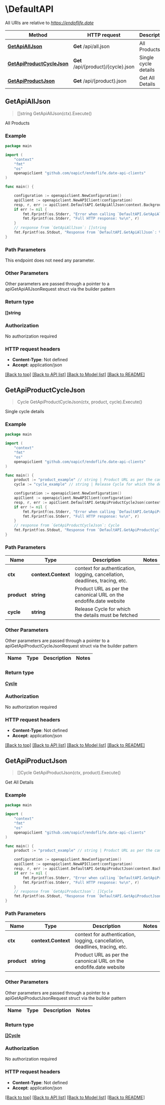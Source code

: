 # \DefaultAPI

All URIs are relative to *https://endoflife.date*

Method | HTTP request | Description
------------- | ------------- | -------------
[**GetApiAllJson**](DefaultAPI.md#GetApiAllJson) | **Get** /api/all.json | All Products
[**GetApiProductCycleJson**](DefaultAPI.md#GetApiProductCycleJson) | **Get** /api/{product}/{cycle}.json | Single cycle details
[**GetApiProductJson**](DefaultAPI.md#GetApiProductJson) | **Get** /api/{product}.json | Get All Details



## GetApiAllJson

> []string GetApiAllJson(ctx).Execute()

All Products



### Example

```go
package main

import (
	"context"
	"fmt"
	"os"
	openapiclient "github.com/oapicf/endoflife.date-api-clients"
)

func main() {

	configuration := openapiclient.NewConfiguration()
	apiClient := openapiclient.NewAPIClient(configuration)
	resp, r, err := apiClient.DefaultAPI.GetApiAllJson(context.Background()).Execute()
	if err != nil {
		fmt.Fprintf(os.Stderr, "Error when calling `DefaultAPI.GetApiAllJson``: %v\n", err)
		fmt.Fprintf(os.Stderr, "Full HTTP response: %v\n", r)
	}
	// response from `GetApiAllJson`: []string
	fmt.Fprintf(os.Stdout, "Response from `DefaultAPI.GetApiAllJson`: %v\n", resp)
}
```

### Path Parameters

This endpoint does not need any parameter.

### Other Parameters

Other parameters are passed through a pointer to a apiGetApiAllJsonRequest struct via the builder pattern


### Return type

**[]string**

### Authorization

No authorization required

### HTTP request headers

- **Content-Type**: Not defined
- **Accept**: application/json

[[Back to top]](#) [[Back to API list]](../README.md#documentation-for-api-endpoints)
[[Back to Model list]](../README.md#documentation-for-models)
[[Back to README]](../README.md)


## GetApiProductCycleJson

> Cycle GetApiProductCycleJson(ctx, product, cycle).Execute()

Single cycle details



### Example

```go
package main

import (
	"context"
	"fmt"
	"os"
	openapiclient "github.com/oapicf/endoflife.date-api-clients"
)

func main() {
	product := "product_example" // string | Product URL as per the canonical URL on the endofife.date website
	cycle := "cycle_example" // string | Release Cycle for which the details must be fetched

	configuration := openapiclient.NewConfiguration()
	apiClient := openapiclient.NewAPIClient(configuration)
	resp, r, err := apiClient.DefaultAPI.GetApiProductCycleJson(context.Background(), product, cycle).Execute()
	if err != nil {
		fmt.Fprintf(os.Stderr, "Error when calling `DefaultAPI.GetApiProductCycleJson``: %v\n", err)
		fmt.Fprintf(os.Stderr, "Full HTTP response: %v\n", r)
	}
	// response from `GetApiProductCycleJson`: Cycle
	fmt.Fprintf(os.Stdout, "Response from `DefaultAPI.GetApiProductCycleJson`: %v\n", resp)
}
```

### Path Parameters


Name | Type | Description  | Notes
------------- | ------------- | ------------- | -------------
**ctx** | **context.Context** | context for authentication, logging, cancellation, deadlines, tracing, etc.
**product** | **string** | Product URL as per the canonical URL on the endofife.date website | 
**cycle** | **string** | Release Cycle for which the details must be fetched | 

### Other Parameters

Other parameters are passed through a pointer to a apiGetApiProductCycleJsonRequest struct via the builder pattern


Name | Type | Description  | Notes
------------- | ------------- | ------------- | -------------



### Return type

[**Cycle**](Cycle.md)

### Authorization

No authorization required

### HTTP request headers

- **Content-Type**: Not defined
- **Accept**: application/json

[[Back to top]](#) [[Back to API list]](../README.md#documentation-for-api-endpoints)
[[Back to Model list]](../README.md#documentation-for-models)
[[Back to README]](../README.md)


## GetApiProductJson

> []Cycle GetApiProductJson(ctx, product).Execute()

Get All Details



### Example

```go
package main

import (
	"context"
	"fmt"
	"os"
	openapiclient "github.com/oapicf/endoflife.date-api-clients"
)

func main() {
	product := "product_example" // string | Product URL as per the canonical URL on the endofife.date website

	configuration := openapiclient.NewConfiguration()
	apiClient := openapiclient.NewAPIClient(configuration)
	resp, r, err := apiClient.DefaultAPI.GetApiProductJson(context.Background(), product).Execute()
	if err != nil {
		fmt.Fprintf(os.Stderr, "Error when calling `DefaultAPI.GetApiProductJson``: %v\n", err)
		fmt.Fprintf(os.Stderr, "Full HTTP response: %v\n", r)
	}
	// response from `GetApiProductJson`: []Cycle
	fmt.Fprintf(os.Stdout, "Response from `DefaultAPI.GetApiProductJson`: %v\n", resp)
}
```

### Path Parameters


Name | Type | Description  | Notes
------------- | ------------- | ------------- | -------------
**ctx** | **context.Context** | context for authentication, logging, cancellation, deadlines, tracing, etc.
**product** | **string** | Product URL as per the canonical URL on the endofife.date website | 

### Other Parameters

Other parameters are passed through a pointer to a apiGetApiProductJsonRequest struct via the builder pattern


Name | Type | Description  | Notes
------------- | ------------- | ------------- | -------------


### Return type

[**[]Cycle**](Cycle.md)

### Authorization

No authorization required

### HTTP request headers

- **Content-Type**: Not defined
- **Accept**: application/json

[[Back to top]](#) [[Back to API list]](../README.md#documentation-for-api-endpoints)
[[Back to Model list]](../README.md#documentation-for-models)
[[Back to README]](../README.md)

